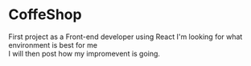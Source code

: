 # CoffeShop
First project as a Front-end developer using React
I'm looking for what environment is best for me  
I will then post how my impromevent is going.
